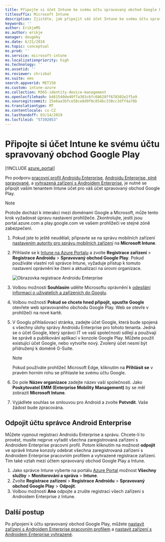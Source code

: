 ```yaml
---
title: Připojte si účet Intune ke svému účtu spravovaný obchod Google Play.
titlesuffix: Microsoft Intune
description: Zjistěte, jak připojit váš účet Intune ke svému účtu spravovaný obchod Google Play.
keywords: ''
author: ErikjeMS
ms.author: erikje
manager: dougeby
ms.date: 6/21/2018
ms.topic: conceptual
ms.prod: ''
ms.service: microsoft-intune
ms.localizationpriority: high
ms.technology: ''
ms.assetid: ''
ms.reviewer: chrisbal
ms.suite: ems
search.appverid: MET150
ms.custom: intune-azure
ms.collection: M365-identity-device-management
ms.openlocfilehash: b461540de40f7a303c6fc68628ff678302e2f5a9
ms.sourcegitcommit: 25e6aa3bfce58ce8d9f8c054bc338cc3dff4a78b
ms.translationtype: MT
ms.contentlocale: cs-CZ
ms.lasthandoff: 03/14/2019
ms.locfileid: "57392053"
---
```

# <a name="connect-your-intune-account-to-your-managed-google-play-account"></a>Připojte si účet Intune ke svému účtu spravovaný obchod Google Play

[!INCLUDE [azure_portal](./includes/azure_portal.md)]

Pro podporu [pracovní profil Androidu Enterprise](android-work-profile-enroll.md), [Androidu Enterprise, plně spravované](android-fully-managed-enroll.md), a [vyhrazená zařízení s Androidem Enterprise](android-kiosk-enroll.md), je nutné se připojit vaším tenantem Intune účet pro váš účet spravovaný obchod Google Play.  

> [!NOTE]
> Protože dochází k interakci mezi doménami Google a Microsoft, může tento krok vyžadovat úpravu nastavení prohlížeče.  Zkontrolujte, jestli jsou portal.azure.com a play.google.com ve vašem prohlížeči ve stejné zóně zabezpečení.

1. Pokud jste to ještě neudělali, připravte se na správu mobilních zařízení [nastavením autority pro správu mobilních zařízení](mdm-authority-set.md) na **Microsoft Intune**.
2. Přihlaste se k [Intune na Azure Portalu](https://aka.ms/intuneportal) a zvolte **Registrace zařízení** > **Registrace Androidu** > **Spravovaný obchod Google Play**.  Pokud používáte vlastní roli správce Intune, vyžaduje přístup k tomuto nastavení oprávnění ke čtení a aktualizaci na úrovni organizace.
   
   ![Obrazovka registrace Androidu Enterprise](./media/android-work-bind.png)

3. Volbou možnosti **Souhlasím** udělte Microsoftu oprávnění k [odesílání informací o uživatelích a zařízeních do Googlu](data-intune-sends-to-google.md). 
   
4. Volbou možnosti **Pokud se chcete hned připojit, spusťte Google** otevřete web spravovaného obchodu Google Play. Web se otevře v prohlížeči na nové kartě.
  
5. V Googlu přihlašovací stránka, zadejte účet Google, která bude spojená s všechny úlohy správy Androidu Enterprise pro tohoto tenanta. Jedná se o účet Google, který správci IT ve vaší společnosti sdílejí a používají ke správě a publikování aplikací v konzole Google Play. Můžete použít existující účet Google, nebo vytvořte nový. Zvolený účet nesmí být přidružený k doméně G-Suite.
    
    > [!Note]
    > Pokud používáte prohlížeč Microsoft Edge, kliknutím na **Přihlásit se** v pravém horním rohu se přihlaste ke svému účtu Google.

6. Do pole **Název organizace** zadejte název vaší společnosti. Jako **Poskytovatel EMM (Enterprise Mobility Management)** by se měl zobrazit **Microsoft Intune**.

7. Vyjádřete souhlas se smlouvou pro Android a zvolte **Potvrdit**. Vaše žádost bude zpracována.

## <a name="disconnect-your-android-enterprise-administrative-account"></a>Odpojit účtu správce Android Enterprise

Můžete vypnout registraci Androidu Enterprise a správu. Chcete-li to provést, musíte nejprve vyřadit všechna zaregistrovaná zařízení s Androidem Enterprise pracovní profil. Potom kliknutím na možnost **odpojit** ve správě Intune konzoly odebrat všechna zaregistrovaná zařízení s Androidem Enterprise pracovním profilem a vyhrazené registrace zařízení. Tím také vztah mezi účtem spravovaný obchod Google Play a Intune.

1. Jako správce Intune vyberte na portálu [Azure Portal](https://portal.azure.com) možnost **Všechny služby** > **Monitorování a správa** > **Intune**.
2. Zvolte **Registrace zařízení** > **Registrace Androidu** > **Spravovaný obchod Google Play** > **Odpojit**.
3. Volbou možnosti **Ano** odpojte a zrušte registraci všech zařízení s Androidem Enterprise z Intune.

## <a name="next-steps"></a>Další postup

Po připojení k účtu spravovaný obchod Google Play, můžete [nastavit zařízení s Androidem Enterprise pracovním profilem](android-work-profile-enroll.md) a [nastavit zařízení s Androidem Enterprise vyhrazené](android-kiosk-enroll.md).
